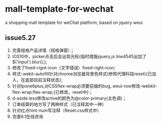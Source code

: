 # mall-template-for-wechat
a shopping mall template for weChat platform, based on jquery weui

## issue5.27
1. 完善规格产品详情（规格弹窗）；
2. IOS10中，picker点击后会出现光标(临时措施jquery.js line4545出加了 $('input').blur(););
3. 修改了fixed-rignt-icon（文字错误）fixed-right-icon;
4. 样式-wekit-autofill针对chrome浏览器背景色样式(参照代理科技reset){已加入，在底部目前注释状态};
5. 针对Ipone6plus,对CSSflex-wrap必须要前缀的bug,.weui-row修改-webkit-flex-wrap:flex-wrap;{已修改，reset中}；
6. d-aside.less修改active的颜色为@color-primary(主色调)；
7. 订单结算的地方写了两种样式（已注释其中一种）
8. 针对红点hint-num写注释（Reset.css样式中）
9. 完善6.1在线咨询

